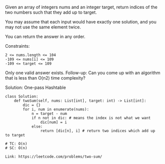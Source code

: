 Given an array of integers nums and an integer target, return indices of the two numbers such that they add up to target.

You may assume that each input would have exactly one solution, and you may not use the same element twice.

You can return the answer in any order.

Constraints:
```
2 <= nums.length <= 104
-109 <= nums[i] <= 109
-109 <= target <= 109
```
Only one valid answer exists.
Follow-up: Can you come up with an algorithm that is less than O(n2) time complexity?

Solution:
One-pass Hashtable
```
class Solution:
    def twoSum(self, nums: List[int], target: int) -> List[int]:
        dic = {}
        for i, num in enumerate(nums):
            n = target - num
            if n not in dic: # means the index is not what we want
                dic[num] = i
            else:
                return [dic[n], i] # return two indices which add up to target
                
# TC: O(n)
# SC: O(n)
```
```
Link: https://leetcode.com/problems/two-sum/
```
